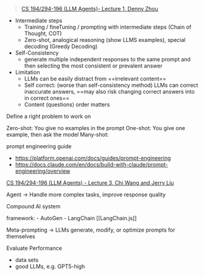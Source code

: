 > [CS 194/294-196 (LLM Agents)- Lecture 1, Denny Zhou](https://www.youtube.com/watch?v=QL-FS_Zcmyo&list=PLGK6tAsp1smbj8Ga4JHcgzGNbXArity-c)

- Intermediate steps
	- Training / fineTuning / prompting with intermediate steps (Chain of Thought, COT)
	- Zero-shot, analogical reasoning (show LLMS examples), special decoding (Greedy Decoding)
- Self-Consistency
	- generate multiple independent responses to the same prompt and then selecting the most consistent or prevalent answer
- Limitation
	- LLMs can be easily distract from ==irrelevant content==
	- Self correct: (worse than self-consistency method) LLMs can correct inaccurate answers, ==may also risk changing correct answers into in correct ones==
	- Content (questions) order matters

Define a right problem to work on

Zero-shot: You give no examples in the prompt
One-shot: You give one example, then ask the model
Many-shot: 

prompt engineering guide
- https://platform.openai.com/docs/guides/prompt-engineering
- https://docs.claude.com/en/docs/build-with-claude/prompt-engineering/overview

[CS 194/294-196 (LLM Agents) - Lecture 3, Chi Wang and Jerry Liu](https://www.youtube.com/live/OOdtmCMSOo4?si=y9EcKGGYIGAv-eLn)

Agent → Handle more complex tasks, improve response quality

Compound AI system

framework:
	- AutoGen
	- LangChain [[LangChain.js]]

Meta-prompting → LLMs generate, modify, or optimize prompts for themselves

Evaluate Performance
- data sets
- good LLMs, e.g. GPT5-high